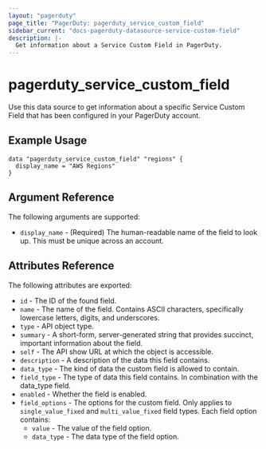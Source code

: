 ```yaml
---
layout: "pagerduty"
page_title: "PagerDuty: pagerduty_service_custom_field"
sidebar_current: "docs-pagerduty-datasource-service-custom-field"
description: |-
  Get information about a Service Custom Field in PagerDuty.
---
```


# pagerduty\_service\_custom\_field

Use this data source to get information about a specific Service Custom Field that has been configured in your PagerDuty account.

## Example Usage

```hcl
data "pagerduty_service_custom_field" "regions" {
  display_name = "AWS Regions"
}
```

## Argument Reference

The following arguments are supported:

* `display_name` - (Required) The human-readable name of the field to look up. This must be unique across an account.

## Attributes Reference

The following attributes are exported:

* `id` - The ID of the found field.
* `name` - The name of the field. Contains ASCII characters, specifically lowercase letters, digits, and underscores.
* `type` - API object type.
* `summary` - A short-form, server-generated string that provides succinct, important information about the field.
* `self` - The API show URL at which the object is accessible.
* `description` - A description of the data this field contains.
* `data_type` - The kind of data the custom field is allowed to contain.
* `field_type` - The type of data this field contains. In combination with the data_type field.
* `enabled` - Whether the field is enabled.
* `field_options` - The options for the custom field. Only applies to `single_value_fixed` and `multi_value_fixed` field types. Each field option contains:
  * `value` - The value of the field option.
  * `data_type` - The data type of the field option.
